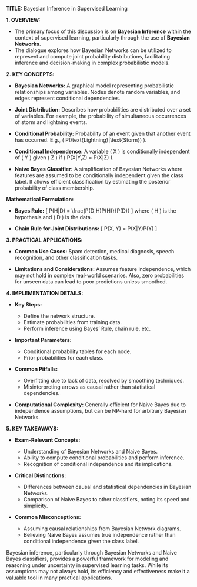 **TITLE:** Bayesian Inference in Supervised Learning

**1. OVERVIEW:**
- The primary focus of this discussion is on **Bayesian Inference** within the context of supervised learning, particularly through the use of **Bayesian Networks**.
- The dialogue explores how Bayesian Networks can be utilized to represent and compute joint probability distributions, facilitating inference and decision-making in complex probabilistic models.

**2. KEY CONCEPTS:**

- **Bayesian Networks:** A graphical model representing probabilistic relationships among variables. Nodes denote random variables, and edges represent conditional dependencies.
  
- **Joint Distribution:** Describes how probabilities are distributed over a set of variables. For example, the probability of simultaneous occurrences of storm and lightning events.
  
- **Conditional Probability:** Probability of an event given that another event has occurred. E.g., \( P(\text{Lightning}|\text{Storm}) \).
  
- **Conditional Independence:** A variable \( X \) is conditionally independent of \( Y \) given \( Z \) if \( P(X|Y,Z) = P(X|Z) \).
  
- **Naive Bayes Classifier:** A simplification of Bayesian Networks where features are assumed to be conditionally independent given the class label. It allows efficient classification by estimating the posterior probability of class membership.

**Mathematical Formulation:**
- **Bayes Rule:** 
  \[
  P(H|D) = \frac{P(D|H)P(H)}{P(D)}
  \]
  where \( H \) is the hypothesis and \( D \) is the data.
  
- **Chain Rule for Joint Distributions:** 
  \[
  P(X, Y) = P(X|Y)P(Y)
  \]

**3. PRACTICAL APPLICATIONS:**

- **Common Use Cases:** Spam detection, medical diagnosis, speech recognition, and other classification tasks.
  
- **Limitations and Considerations:** Assumes feature independence, which may not hold in complex real-world scenarios. Also, zero probabilities for unseen data can lead to poor predictions unless smoothed.

**4. IMPLEMENTATION DETAILS:**

- **Key Steps:**
  - Define the network structure.
  - Estimate probabilities from training data.
  - Perform inference using Bayes’ Rule, chain rule, etc.
  
- **Important Parameters:**
  - Conditional probability tables for each node.
  - Prior probabilities for each class.
  
- **Common Pitfalls:**
  - Overfitting due to lack of data, resolved by smoothing techniques.
  - Misinterpreting arrows as causal rather than statistical dependencies.
  
- **Computational Complexity:** Generally efficient for Naive Bayes due to independence assumptions, but can be NP-hard for arbitrary Bayesian Networks.

**5. KEY TAKEAWAYS:**

- **Exam-Relevant Concepts:**
  - Understanding of Bayesian Networks and Naive Bayes.
  - Ability to compute conditional probabilities and perform inference.
  - Recognition of conditional independence and its implications.
  
- **Critical Distinctions:**
  - Differences between causal and statistical dependencies in Bayesian Networks.
  - Comparison of Naive Bayes to other classifiers, noting its speed and simplicity.
  
- **Common Misconceptions:**
  - Assuming causal relationships from Bayesian Network diagrams.
  - Believing Naive Bayes assumes true independence rather than conditional independence given the class label.

Bayesian inference, particularly through Bayesian Networks and Naive Bayes classifiers, provides a powerful framework for modeling and reasoning under uncertainty in supervised learning tasks. While its assumptions may not always hold, its efficiency and effectiveness make it a valuable tool in many practical applications.
